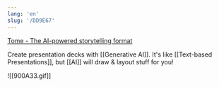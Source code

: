 ```yaml
---
lang: 'en'
slug: '/DD9E67'
---
```


[Tome - The AI-powered storytelling format](https://beta.tome.app/)

Create presentation decks with [[Generative AI]].
It's like [[Text-based Presentations]], but [[AI]] will draw & layout stuff for you!

![[900A33.gif]]

